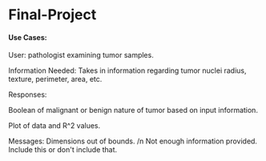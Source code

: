 # Final-Project

#### Use Cases: 

User: pathologist examining tumor samples.

Information Needed: Takes in information regarding tumor nuclei radius, texture, perimeter, area, etc. 

Responses: 

  Boolean of malignant or benign nature of tumor based on input information.
  
  Plot of data and R^2 values.
  
  Messages: 
    Dimensions out of bounds. /n
    Not enough information provided.
    Include this or don't include that. 
